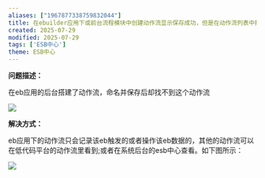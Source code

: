 ```yaml
---
aliases: ["1967877338759832044"]
title: 在ebuilder应用下或前台流程模块中创建动作流显示保存成功，但是在动作流列表中找不到该动作流
created: 2025-07-29
modified: 2025-07-29
tags: ['ESB中心']
theme: ESB中心
---
```


**问题描述：**

在eb应用的后台搭建了动作流，命名并保存后却找不到这个动作流

![](https://myhelpdoc.oss-cn-heyuan.aliyuncs.com/mdimages/11683649b1743365d8a653bf576b0124.jpg)

**解决方式：**

eb应用下的动作流只会记录该eb触发的或者操作该eb数据的，其他的动作流可以在低代码平台的动作流里看到;或者在系统后台的esb中心查看。如下图所示：

![](https://myhelpdoc.oss-cn-heyuan.aliyuncs.com/mdimages/748a35de2da5481380a3c923df1527a6.jpg)

